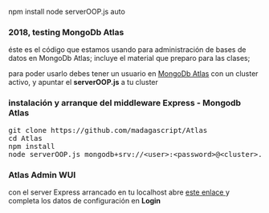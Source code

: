 
npm install
node serverOOP.js auto



<h3> 2018, testing MongoDb Atlas</h3>

<p>
  éste es el código que estamos usando para administración de bases de datos en MongoDb Atlas; incluye el material que preparo para las clases;
</p>

<p>
  para poder usarlo debes tener un usuario en <a href="https://www.mongodb.com/" target="_blank">MongoDb Atlas</a> con un cluster activo, y apuntar el <b>serverOOP.js</b> a tu cluster
</p>

<h3> instalación y arranque del middleware Express - Mongodb Atlas</h3>
<pre>
git clone https://github.com/madagascript/Atlas
cd Atlas
npm install 
node serverOOP.js mongodb+srv://&lt;user&gt;:&lt;password&gt;@&lt;cluster&gt;.mongodb.net [&lt;port&gt;]
</pre>

<h3>Atlas Admin WUI</h3>
<p> 
 con el server Express arrancado en tu localhost abre 
 <a href="https://madagascript-soft.firebaseapp.com/" target="_blank"> este enlace </a>
 y completa los datos de configuración en <b>Login</b><br> 
</p>